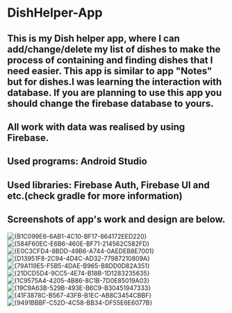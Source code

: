# DishHelper-App
This is my Dish helper app, where I can add/change/delete my list of dishes to make the process of containing and finding dishes that I need easier. This app is similar to app "Notes" but for dishes.I was learning the interaction with database. If you are planning to use this app you should change the firebase database to yours.
--------------------------------------------------------------------------------------
All work with data was realised by using Firebase.
--------------------------------------------------------------------------------------
Used programs: Android Studio
--------------------------------------------------------------------------------------
Used libraries: Firebase Auth, Firebase UI and etc.(check gradle for more information)
--------------------------------------------------------------------------------------
Screenshots of app's work and design are below.  
--------------------------------------------------------------------------------------
![{B1C099E6-6AB1-4C10-BF17-864172EED220}](https://github.com/user-attachments/assets/d207ab80-257e-4d0a-85a1-9383a8b13a7b)
![{584F60EC-E6B6-460E-BF71-214562C582FD}](https://github.com/user-attachments/assets/95814991-cd79-46a7-b6a3-93ee8e655857)
![{E0C3CFD4-8BDD-49B6-A744-0AEDEB8E7001}](https://github.com/user-attachments/assets/d161b21d-21d2-41b2-bf3e-1abc1702f727)
![{D13951F8-2C94-4D4C-AD32-77987210809A}](https://github.com/user-attachments/assets/bb74d59c-3e41-471a-87ca-9c8448229be0)
![{79A119E5-F5B5-4DAE-B965-B8DD0D82A351}](https://github.com/user-attachments/assets/605d7b09-e6fc-4c06-8c20-a6c56aebfdca)
![{21DCD5D4-9CC5-4E74-B18B-1D1283235635}](https://github.com/user-attachments/assets/d9189c4d-3736-45b4-b3d5-24436cca038e)
![{1C9575A4-4205-4B86-8C1B-7D0E85019A03}](https://github.com/user-attachments/assets/68c6b5ab-de97-4eca-ae6f-46d227166c52)
![{19C9A63B-529B-493E-B6C9-B30451947333}](https://github.com/user-attachments/assets/64aaaf5c-3d40-467b-a14c-8db3a98efb34)
![{41F3878C-B567-43FB-B1EC-AB8C3454CBBF}](https://github.com/user-attachments/assets/ba77285e-a5ea-4410-92c9-077ac01e29fc)
![{9491BBBF-C52D-4C58-BB34-DF55E6E6077B}](https://github.com/user-attachments/assets/9d2be6ad-a2c3-41a8-9b3b-1de1b5b0518b)
